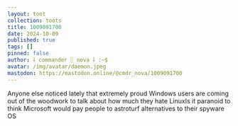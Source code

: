 ```yaml
---
layout: toot
collection: toots
title: 1009091700
date: 2024-10-09
published: true
tags: []
pinned: false
author: ⸸ commander ░ nova ⸸ :~$
avatar: /img/avatar/daemon.jpeg
mastodon: https://mastodon.online/@cmdr_nova/1009091700
---
```


Anyone else noticed lately that extremely proud Windows users are coming out of the woodwork to talk about how much they hate LinuxIs it paranoid to think Microsoft would pay people to astroturf alternatives to their spyware OS
